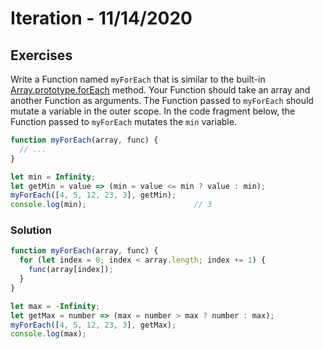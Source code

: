 
# Iteration - 11/14/2020

## Exercises

Write a Function named `myForEach` that is similar to the built-in [Array.prototype.forEach](https://developer.mozilla.org/en-US/docs/Web/JavaScript/Reference/Global_Objects/Array/forEach) method. Your Function should take an array and another Function as arguments. The Function passed to `myForEach` should mutate a variable in the outer scope. In the code fragment below, the Function passed to `myForEach` mutates the `min` variable.

```javascript
function myForEach(array, func) {
  // ...
}

let min = Infinity;
let getMin = value => (min = value <= min ? value : min);
myForEach([4, 5, 12, 23, 3], getMin);
console.log(min);                        // 3
```

### Solution

```javascript
function myForEach(array, func) {
  for (let index = 0; index < array.length; index += 1) {
    func(array[index]);
  }
}

let max = -Infinity;
let getMax = number => (max = number > max ? number : max);
myForEach([4, 5, 12, 23, 3], getMax);
console.log(max);
```
